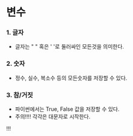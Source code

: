 # 변수

### 1. 글자

* 글자는 " " 혹은 ' '로 둘러싸인 모든것을 의미한다.

### 2. 숫자

* 정수, 실수, 복소수 등의 모든숫자를 저장할 수 있다.

### 3. 참/거짓

* 파이썬에서는 True, False 값을 저장할 수 있다.
* 주의!!!! 각각은 대문자로 시작한다.

!!!